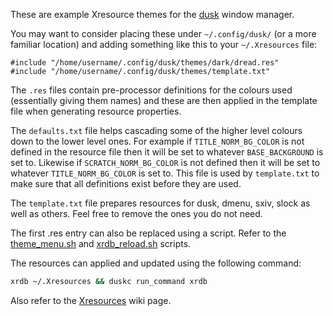 These are example Xresource themes for the [dusk](https://github.com/bakkeby/dusk) window manager.

You may want to consider placing these under `~/.config/dusk/` (or a more familiar location) and
adding something like this to your `~/.Xresources` file:

```
#include "/home/username/.config/dusk/themes/dark/dread.res"
#include "/home/username/.config/dusk/themes/template.txt"
```

The `.res` files contain pre-processor definitions for the colours used (essentially giving them
names) and these are then applied in the template file when generating resource properties.

The `defaults.txt` file helps cascading some of the higher level colours down to the lower level
ones. For example if `TITLE_NORM_BG_COLOR` is not defined in the resource file then it will be set
to whatever `BASE_BACKGROUND` is set to. Likewise if `SCRATCH_NORM_BG_COLOR` is not defined then it
will be set to whatever `TITLE_NORM_BG_COLOR` is set to. This file is used by `template.txt` to make
sure that all definitions exist before they are used.

The `template.txt` file prepares resources for dusk, dmenu, sxiv, slock as well as others. Feel free
to remove the ones you do not need.

The first .res entry can also be replaced using a script. Refer to the
[theme_menu.sh](https://github.com/bakkeby/dusk.resources/tree/master/scripts/tools#theme_menush-theme-dir)
and
[xrdb_reload.sh](https://github.com/bakkeby/dusk.resources/tree/master/scripts/tools#xrdb_reloadsh-theme-file)
scripts.

The resources can applied and updated using the following command:

```sh
xrdb ~/.Xresources && duskc run_command xrdb
```

Also refer to the [Xresources](https://github.com/bakkeby/dusk/wiki/Xresources) wiki page.
